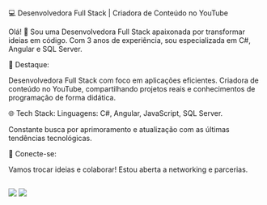 💻 Desenvolvedora Full Stack | Criadora de Conteúdo no YouTube

Olá! 👋 Sou uma Desenvolvedora Full Stack apaixonada por transformar ideias em código. Com 3 anos de experiência, sou especializada em C#, Angular e SQL Server.

🚀 Destaque:

Desenvolvedora Full Stack com foco em aplicações eficientes.
Criadora de conteúdo no YouTube, compartilhando projetos reais e conhecimentos de programação de forma didática.

🌐 Tech Stack:
Linguagens: C#, Angular, JavaScript, SQL Server.

Constante busca por aprimoramento e atualização com as últimas tendências tecnológicas.

🤝 Conecte-se:

Vamos trocar ideias e colaborar! Estou aberta a networking e parcerias.

##

<div> 

  <a href="https://www.linkedin.com/in/crislaine-luana-15a2222b0/" target="_blank"><img src="https://img.shields.io/badge/-LinkedIn-%230077B5?style=for-the-badge&logo=linkedin&logoColor=white" target="_blank"></a> 
  <a href="https://www.youtube.com/channel/UCXpt0pR8Qo5C67Y--xQpJAQ" target="_blank"><img src="https://img.shields.io/badge/YouTube-%23FF0000.svg?style=for-the-badge&logo=YouTube&logoColor=white" target="_blank"></a> 
</div>



